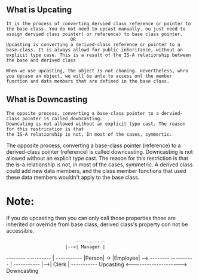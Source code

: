## What is Upcating
    It is the process of converting dervied class reference or pointer to the base class. You do not need to upcast manually. ou just need to assign dervied class pointer( or reference) to base class pointer.
                            OR
    Upcasting is converting a derived-class reference or pointer to a base-class. It is always allowd for public inheritance, without an explicit type case. This is a result of the IS-A relationship between  the base and derived class

    When we use upcasting, the object is not chaning. nevertheless, whrn you upcase an object, we will be anle to access onl the member function and data members that are defined in the base class.
    
## What is Downcasting
    The oppsite process, converting a base-class pointer to a dervied-class pointer is called downcasting.
    Downcating is not allowed without an explicit type cast. The reason for this restrication is that
    the IS-A relationship is not, In most of the cases, symmertic.


The opposite process, converting a base-class pointer (reference) to a derived-class pointer (reference) is called downcasting. Downcasting is not allowed without an explicit type cast. The reason for this restriction is that the is-a relationship is not, in most of the cases, symmetric. A derived class could add new data members, and the class member functions that used these data members wouldn't apply to the base class. 

# Note:
If you do upcasting then you can only call those properties those are inherited or override from base class, derived class's property con not be accessible.

                              ----------- 
                          |-->| Manager | 
--------    ----------    |   -----------
|Person| -> |Employee| -->
--------    ----------    |   -----------
                          |-->|  Clerk  |
                              -----------
 Upcasting <--------------------> Downcasting
